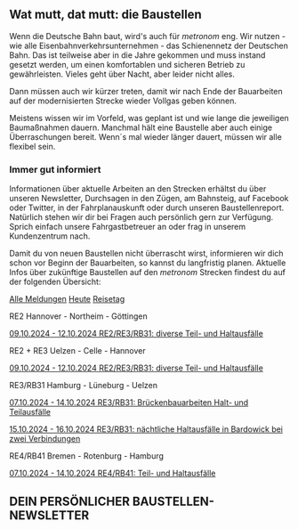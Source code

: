 Wat mutt, dat mutt: die Baustellen
----------

Wenn die Deutsche Bahn baut, wird's auch für *metronom* eng.
Wir nutzen - wie alle Eisenbahnverkehrsunternehmen - das Schienennetz der Deutschen Bahn. Das ist teilweise aber in die Jahre gekommen und muss instand gesetzt werden, um einen komfortablen und sicheren Betrieb zu gewährleisten. Vieles geht über Nacht, aber leider nicht alles.

Dann müssen auch wir kürzer treten, damit wir nach Ende der Bauarbeiten auf der modernisierten Strecke wieder Vollgas geben können.

Meistens wissen wir im Vorfeld, was geplant ist und wie lange die jeweiligen Baumaßnahmen dauern. Manchmal hält eine Baustelle aber auch einige Überraschungen bereit. Wenn´s mal wieder länger dauert, müssen wir alle flexibel sein.

### Immer gut informiert ###

Informationen über aktuelle Arbeiten an den Strecken erhältst du über unseren Newsletter, Durchsagen in den Zügen, am Bahnsteig, auf Facebook oder Twitter, in der Fahrplanauskunft oder durch unseren Baustellenreport. Natürlich stehen wir dir bei Fragen auch persönlich gern zur Verfügung. Sprich einfach unsere Fahrgastbetreuer an oder frag in unserem Kundenzentrum nach.

Damit du von neuen Baustellen nicht überrascht wirst, informieren wir dich schon vor Beginn der Bauarbeiten, so kannst du langfristig planen. Aktuelle Infos über zukünftige Baustellen auf den *metronom* Strecken findest du auf der folgenden Übersicht:

[Alle Meldungen](https://www.der-metronom.de/fahrplan/baustellen-uebersicht/)
[Heute](https://www.der-metronom.de/fahrplan/baustellen-uebersicht/)
[Reisetag](https://www.der-metronom.de/fahrplan/baustellen-uebersicht/)

RE2 Hannover - Northeim - Göttingen

[09.10.2024 - 12.10.2024 RE2/RE3/RB31: diverse Teil- und Haltausfälle](https://www.der-metronom.de/baustellen/re2-re3-rb31-diverse-teil-und-haltausfaelle/)

RE2 + RE3 Uelzen - Celle - Hannover

[09.10.2024 - 12.10.2024 RE2/RE3/RB31: diverse Teil- und Haltausfälle](https://www.der-metronom.de/baustellen/re2-re3-rb31-diverse-teil-und-haltausfaelle/)

RE3/RB31 Hamburg - Lüneburg - Uelzen

[07.10.2024 - 14.10.2024 RE3/RB31: Brückenbauarbeiten Halt- und Teilausfälle](https://www.der-metronom.de/baustellen/re3-rb31-brueckenbauarbeiten-halt-und-teilausfaelle/)

[15.10.2024 - 16.10.2024 RE3/RB31: nächtliche Haltausfälle in Bardowick bei zwei Verbindungen](https://www.der-metronom.de/baustellen/re3-rb31-naechtliche-haltausfaelle-in-bardowick-bei-zwei-verbindungen/)

RE4/RB41 Bremen - Rotenburg - Hamburg

[07.10.2024 - 14.10.2024 RE4/RB41: Teil- und Haltausfälle](https://www.der-metronom.de/baustellen/re4-rb41-teil-und-haltausfaelle/)

DEIN PERSÖNLICHER BAUSTELLEN-NEWSLETTER
----------
